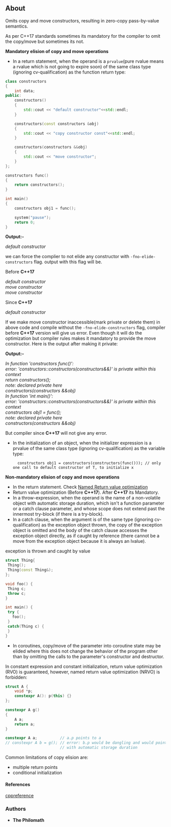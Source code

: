 ## About
Omits copy and move constructors, resulting in zero-copy pass-by-value semantics.

As per C++17 standards sometimes its mandatory for the compiler to omit the copy/move but sometimes its not.

**Mandatory elision of copy and move operations**

* In a return statement, when the operand is a `prvalue`(pure rvalue means a rvalue which is not going to expire soon) of the same class type (ignoring cv-qualification) as the function return type:

```cpp
class constructors
{
    int data;
public:
    constructors()
    {
        std::cout << "default constructor"<<std::endl;
    }

    constructors(const constructors &obj)
    {
        std::cout << "copy constructor const"<<std::endl;
    }

    constructors(constructors &&obj)
    {
        std::cout << "move constructor";
    }
};

constructors func()
{
    return constructors();
}

int main()
{
    constructors obj1 = func();

    system("pause");
    return 0;
}
```

**Output:-**

_default constructor_

we can force the complier to not elide any constructor with `-fno-elide-constructors` flag. output with this flag will be.

Before **C++17**

  _default constructor  
   move constructor  
   move constructor_

Since **C++17**

  _default constructor_

If we make move constructor inaccessible(mark private or delete them) in above code and compile without the `-fno-elide-constructors` flag, compiler before **C++17** version will give us error. Even though it will do the optimization but compiler rules makes it mandatory to provide the move constructor. Here is the output after making it private:

**Output:-**

  _In function 'constructors func()':  
   error: 'constructors::constructors(constructors&&)' is private within this context  
   return constructors();  
   note: declared private here  
   constructors(constructors &&obj)  
   In function 'int main()':  
   error: 'constructors::constructors(constructors&&)' is private within this context  
   constructors obj1 = func();  
   note: declared private here  
   constructors(constructors &&obj)_

But compiler since **C++17** will not give any error.

* In the initialization of an object, when the initializer expression is a prvalue of the same class type (ignoring cv-qualification) as the variable type:

        constructors obj1 = constructors(constructors(func())); // only one call to default constructor of T, to initialize x

**Non-mandatory elision of copy and move operations**

* In the return statement. Check [Named Return value optimization](./Return_value_optimization.md)
* Return value optimization (Before **C++17**). After **C++17** its Mandatory.
* In a throw-expression, when the operand is the name of a non-volatile object with automatic storage duration, which isn't a function parameter or a catch clause parameter, and whose scope does not extend past the innermost try-block (if there is a try-block).
* In a catch clause, when the argument is of the same type (ignoring cv-qualification) as the exception object thrown, the copy of the exception object is omitted and the body of the catch clause accesses the exception object directly, as if caught by reference (there cannot be a move from the exception object because it is always an lvalue).

exception is thrown and caught by value
 ```cpp
 struct Thing{
  Thing();
  Thing(const Thing&);
};

void foo() {
  Thing c;
  throw c;
}

int main() {
  try {
    foo();
  }
  catch(Thing c) {  
  }             
}
```
* In coroutines, copy/move of the parameter into coroutine state may be elided where this does not change the behavior of the program other than by omitting the calls to the parameter's constructor and destructor.

In constant expression and constant initialization, return value optimization (RVO) is guaranteed, however, named return value optimization (NRVO) is forbidden:
```cpp
struct A {
    void *p;
    constexpr A(): p(this) {}
};

constexpr A g()
{
    A a;
    return a;
}

constexpr A a;          // a.p points to a
// constexpr A b = g(); // error: b.p would be dangling and would point to a temporary
                        // with automatic storage duration
```

Common limitations of copy elision are:

* multiple return points
* conditional initialization

#### References
[cppreference](https://en.cppreference.com/w/cpp/language/copy_elision)

### Authors

* **The Philomath**
